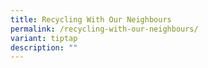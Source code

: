 ```yaml
---
title: Recycling With Our Neighbours
permalink: /recycling-with-our-neighbours/
variant: tiptap
description: ""
---
```

